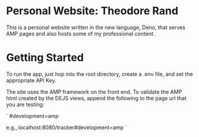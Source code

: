 # Personal Website: Theodore Rand

This is a personal website written in the new language, Deno, that serves AMP pages and also hosts some of my professional content.

# Getting Started

To run the app, just hop into the root directory, create a .env file, and set the appropriate API Key.

The site uses the AMP framework on the front end. To validate the AMP html created by the DEJS views, append the following to the page url that you are testing:

`
#development=amp

e.g., localhost:8080/tracker#development=amp
`